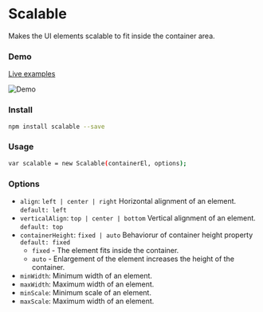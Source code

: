 # Scalable
Makes the UI elements scalable to fit inside the container area.

### Demo
[Live examples][github_link]

![Demo](https://scriptartist.github.io/Scalable/images/demo1.gif)

[github_link]:https://scriptartist.github.io/Scalable/#demo

### Install

```sh
npm install scalable --save
```

### Usage

```sh
var scalable = new Scalable(containerEl, options);
```

### Options
+ `align`: `left | center | right` Horizontal alignment of an element. `default: left`
+ `verticalAlign`: `top | center | bottom` Vertical alignment of an element. `default: top`
+ `containerHeight`: `fixed | auto` Behaviorur of container height property  `default: fixed`
  + `fixed` - The element fits inside the container.
  + `auto` - Enlargement of the element increases the height of the container.
+ `minWidth`: Minimum width of an element.
+ `maxWidth`: Maximum width of an element.
+ `minScale`: Minimum scale of an element.
+ `maxScale`: Maximum width of an element.
